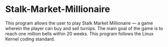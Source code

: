 # Stalk-Market-Millionaire
This program allows the user to play Stalk Market Millionaire — a game wherein the player can buy and sell turnips. The main goal of the game is to reach one million bells within 20 weeks. This program follows the Linux Kernel coding standard.
